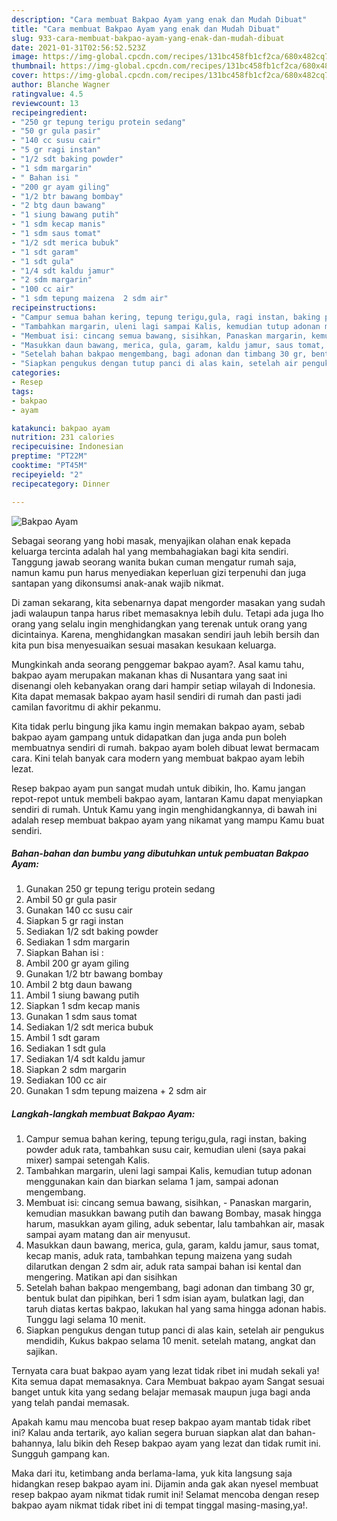 ```yaml
---
description: "Cara membuat Bakpao Ayam yang enak dan Mudah Dibuat"
title: "Cara membuat Bakpao Ayam yang enak dan Mudah Dibuat"
slug: 933-cara-membuat-bakpao-ayam-yang-enak-dan-mudah-dibuat
date: 2021-01-31T02:56:52.523Z
image: https://img-global.cpcdn.com/recipes/131bc458fb1cf2ca/680x482cq70/bakpao-ayam-foto-resep-utama.jpg
thumbnail: https://img-global.cpcdn.com/recipes/131bc458fb1cf2ca/680x482cq70/bakpao-ayam-foto-resep-utama.jpg
cover: https://img-global.cpcdn.com/recipes/131bc458fb1cf2ca/680x482cq70/bakpao-ayam-foto-resep-utama.jpg
author: Blanche Wagner
ratingvalue: 4.5
reviewcount: 13
recipeingredient:
- "250 gr tepung terigu protein sedang"
- "50 gr gula pasir"
- "140 cc susu cair"
- "5 gr ragi instan"
- "1/2 sdt baking powder"
- "1 sdm margarin"
- " Bahan isi "
- "200 gr ayam giling"
- "1/2 btr bawang bombay"
- "2 btg daun bawang"
- "1 siung bawang putih"
- "1 sdm kecap manis"
- "1 sdm saus tomat"
- "1/2 sdt merica bubuk"
- "1 sdt garam"
- "1 sdt gula"
- "1/4 sdt kaldu jamur"
- "2 sdm margarin"
- "100 cc air"
- "1 sdm tepung maizena  2 sdm air"
recipeinstructions:
- "Campur semua bahan kering, tepung terigu,gula, ragi instan, baking powder aduk rata, tambahkan susu cair, kemudian uleni (saya pakai mixer) sampai setengah Kalis."
- "Tambahkan margarin, uleni lagi sampai Kalis, kemudian tutup adonan menggunakan kain dan biarkan selama 1 jam, sampai adonan mengembang."
- "Membuat isi: cincang semua bawang, sisihkan, Panaskan margarin, kemudian masukkan bawang putih dan bawang Bombay, masak hingga harum, masukkan ayam giling, aduk sebentar, lalu tambahkan air, masak sampai ayam matang dan air menyusut."
- "Masukkan daun bawang, merica, gula, garam, kaldu jamur, saus tomat, kecap manis, aduk rata, tambahkan tepung maizena yang sudah dilarutkan dengan 2 sdm air, aduk rata sampai bahan isi kental dan mengering. Matikan api dan sisihkan"
- "Setelah bahan bakpao mengembang, bagi adonan dan timbang 30 gr, bentuk bulat dan pipihkan, beri 1 sdm isian ayam, bulatkan lagi, dan taruh diatas kertas bakpao, lakukan hal yang sama hingga adonan habis. Tunggu lagi selama 10 menit."
- "Siapkan pengukus dengan tutup panci di alas kain, setelah air pengukus mendidih, Kukus bakpao selama 10 menit. setelah matang, angkat dan sajikan."
categories:
- Resep
tags:
- bakpao
- ayam

katakunci: bakpao ayam 
nutrition: 231 calories
recipecuisine: Indonesian
preptime: "PT22M"
cooktime: "PT45M"
recipeyield: "2"
recipecategory: Dinner

---
```



![Bakpao Ayam](https://img-global.cpcdn.com/recipes/131bc458fb1cf2ca/680x482cq70/bakpao-ayam-foto-resep-utama.jpg)

Sebagai seorang yang hobi masak, menyajikan olahan enak kepada keluarga tercinta adalah hal yang membahagiakan bagi kita sendiri. Tanggung jawab seorang  wanita bukan cuman mengatur rumah saja, namun kamu pun harus menyediakan keperluan gizi terpenuhi dan juga santapan yang dikonsumsi anak-anak wajib nikmat.

Di zaman  sekarang, kita sebenarnya dapat mengorder masakan yang sudah jadi walaupun tanpa harus ribet memasaknya lebih dulu. Tetapi ada juga lho orang yang selalu ingin menghidangkan yang terenak untuk orang yang dicintainya. Karena, menghidangkan masakan sendiri jauh lebih bersih dan kita pun bisa menyesuaikan sesuai masakan kesukaan keluarga. 



Mungkinkah anda seorang penggemar bakpao ayam?. Asal kamu tahu, bakpao ayam merupakan makanan khas di Nusantara yang saat ini disenangi oleh kebanyakan orang dari hampir setiap wilayah di Indonesia. Kita dapat memasak bakpao ayam hasil sendiri di rumah dan pasti jadi camilan favoritmu di akhir pekanmu.

Kita tidak perlu bingung jika kamu ingin memakan bakpao ayam, sebab bakpao ayam gampang untuk didapatkan dan juga anda pun boleh membuatnya sendiri di rumah. bakpao ayam boleh dibuat lewat bermacam cara. Kini telah banyak cara modern yang membuat bakpao ayam lebih lezat.

Resep bakpao ayam pun sangat mudah untuk dibikin, lho. Kamu jangan repot-repot untuk membeli bakpao ayam, lantaran Kamu dapat menyiapkan sendiri di rumah. Untuk Kamu yang ingin menghidangkannya, di bawah ini adalah resep membuat bakpao ayam yang nikamat yang mampu Kamu buat sendiri.

<!--inarticleads1-->

##### Bahan-bahan dan bumbu yang dibutuhkan untuk pembuatan Bakpao Ayam:

1. Gunakan 250 gr tepung terigu protein sedang
1. Ambil 50 gr gula pasir
1. Gunakan 140 cc susu cair
1. Siapkan 5 gr ragi instan
1. Sediakan 1/2 sdt baking powder
1. Sediakan 1 sdm margarin
1. Siapkan  Bahan isi :
1. Ambil 200 gr ayam giling
1. Gunakan 1/2 btr bawang bombay
1. Ambil 2 btg daun bawang
1. Ambil 1 siung bawang putih
1. Siapkan 1 sdm kecap manis
1. Gunakan 1 sdm saus tomat
1. Sediakan 1/2 sdt merica bubuk
1. Ambil 1 sdt garam
1. Sediakan 1 sdt gula
1. Sediakan 1/4 sdt kaldu jamur
1. Siapkan 2 sdm margarin
1. Sediakan 100 cc air
1. Gunakan 1 sdm tepung maizena + 2 sdm air




<!--inarticleads2-->

##### Langkah-langkah membuat Bakpao Ayam:

1. Campur semua bahan kering, tepung terigu,gula, ragi instan, baking powder aduk rata, tambahkan susu cair, kemudian uleni (saya pakai mixer) sampai setengah Kalis.
1. Tambahkan margarin, uleni lagi sampai Kalis, kemudian tutup adonan menggunakan kain dan biarkan selama 1 jam, sampai adonan mengembang.
1. Membuat isi: cincang semua bawang, sisihkan, - Panaskan margarin, kemudian masukkan bawang putih dan bawang Bombay, masak hingga harum, masukkan ayam giling, aduk sebentar, lalu tambahkan air, masak sampai ayam matang dan air menyusut.
1. Masukkan daun bawang, merica, gula, garam, kaldu jamur, saus tomat, kecap manis, aduk rata, tambahkan tepung maizena yang sudah dilarutkan dengan 2 sdm air, aduk rata sampai bahan isi kental dan mengering. Matikan api dan sisihkan
1. Setelah bahan bakpao mengembang, bagi adonan dan timbang 30 gr, bentuk bulat dan pipihkan, beri 1 sdm isian ayam, bulatkan lagi, dan taruh diatas kertas bakpao, lakukan hal yang sama hingga adonan habis. Tunggu lagi selama 10 menit.
1. Siapkan pengukus dengan tutup panci di alas kain, setelah air pengukus mendidih, Kukus bakpao selama 10 menit. setelah matang, angkat dan sajikan.




Ternyata cara buat bakpao ayam yang lezat tidak ribet ini mudah sekali ya! Kita semua dapat memasaknya. Cara Membuat bakpao ayam Sangat sesuai banget untuk kita yang sedang belajar memasak maupun juga bagi anda yang telah pandai memasak.

Apakah kamu mau mencoba buat resep bakpao ayam mantab tidak ribet ini? Kalau anda tertarik, ayo kalian segera buruan siapkan alat dan bahan-bahannya, lalu bikin deh Resep bakpao ayam yang lezat dan tidak rumit ini. Sungguh gampang kan. 

Maka dari itu, ketimbang anda berlama-lama, yuk kita langsung saja hidangkan resep bakpao ayam ini. Dijamin anda gak akan nyesel membuat resep bakpao ayam nikmat tidak rumit ini! Selamat mencoba dengan resep bakpao ayam nikmat tidak ribet ini di tempat tinggal masing-masing,ya!.

